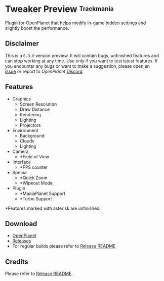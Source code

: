 # Tweaker Preview <sup><sub>Trackmania</sub></sup>
Plugin for OpenPlanet that helps modify in-game hidden settings and slightly boost the performance.

## Disclaimer
This is a `0.3.0` version preview. It will contain bugs, unfinished features and can stop working at any time. Use only if you want to test latest features. If you encounter any bugs or want to make a suggestion, please open an [Issue](https://gitlab.com/fentrasLABS/openplanet/tweaker/-/issues) or report to *OpenPlanet* [Discord](https://openplanet.dev/link/discord).

## Features
* Graphics
    * Screen Resolution
    * Draw Distance
    * Rendering
    * Lighting
    * Projectors
* Environment
    * Background
    * Clouds
    * Lighting
* Camera
    * *Field of View
* Interface
    * *FPS counter
* Special
    * *Quick Zoom
    * *Wipeout Mode
* Plugin
    * *ManiaPlanet Support
    * *Turbo Support

*Features marked with asterisk are unfinished.

## Download
* [OpenPlanet](https://openplanet.nl/files/221)
* [Releases](https://gitlab.com/fentrasLABS/openplanet/tweaker/-/releases)
* For regular builds please refer to [Release README](_RELEASE/README.md)

## Credits
Please refer to [Release README](_RELEASE/README.md).